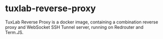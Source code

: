 # tuxlab-reverse-proxy

TuxLab Reverse Proxy is a docker image, containing a combination reverse proxy and WebSocket SSH Tunnel server, running on Redrouter and Term.JS.
